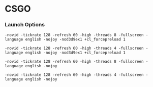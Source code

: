 # CSGO

### Launch Options

`-novid -tickrate 128 -refresh 60 -high -threads 8 -fullscreen -language english -nojoy -nod3d9ex1 +cl_forcepreload 1`

`-novid -tickrate 128 -refresh 60 -high -threads 4 -fullscreen -language english -nojoy -nod3d9ex1 +cl_forcepreload 1`

`-novid -tickrate 128 -refresh 60 -high -threads 8 -fullscreen -language english -nojoy`

`-novid -tickrate 128 -refresh 60 -high -threads 4 -fullscreen -language english -nojoy`
